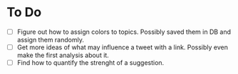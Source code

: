 # To Do

- [ ] Figure out how to assign colors to topics. Possibly saved them in DB and assign them randomly.
- [ ] Get more ideas of what may influence a tweet with a link. Possibly even make the first analysis about it.
- [ ] Find how to quantify the strenght of a suggestion.
